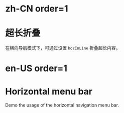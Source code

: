 # zh-CN order=1

# 超长折叠

在横向导航模式下，可通过设置 `hozInLine` 折叠超长内容。

# en-US order=1

# Horizontal menu bar

Demo the usage of the horizontal navigation menu bar.

